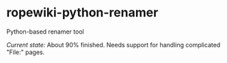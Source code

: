 # ropewiki-python-renamer
Python-based renamer tool

_Current state:_ About 90% finished. Needs support for handling complicated "File:" pages.

